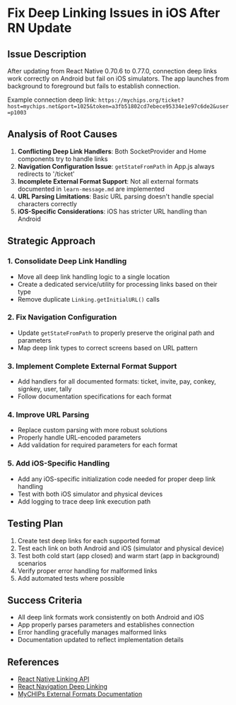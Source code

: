 # Fix Deep Linking Issues in iOS After RN Update

## Issue Description
After updating from React Native 0.70.6 to 0.77.0, connection deep links work correctly on Android but fail on iOS simulators. The app launches from background to foreground but fails to establish connection.

Example connection deep link: `https://mychips.org/ticket?host=mychips.net&port=1025&token=a3fb51802cd7ebece95334e1e97c6de2&user=p1003`

## Analysis of Root Causes
1. **Conflicting Deep Link Handlers**: Both SocketProvider and Home components try to handle links
2. **Navigation Configuration Issue**: `getStateFromPath` in App.js always redirects to '/ticket'
3. **Incomplete External Format Support**: Not all external formats documented in `learn-message.md` are implemented
4. **URL Parsing Limitations**: Basic URL parsing doesn't handle special characters correctly
5. **iOS-Specific Considerations**: iOS has stricter URL handling than Android

## Strategic Approach

### 1. Consolidate Deep Link Handling
- Move all deep link handling logic to a single location
- Create a dedicated service/utility for processing links based on their type
- Remove duplicate `Linking.getInitialURL()` calls

### 2. Fix Navigation Configuration
- Update `getStateFromPath` to properly preserve the original path and parameters
- Map deep link types to correct screens based on URL pattern

### 3. Implement Complete External Format Support
- Add handlers for all documented formats: ticket, invite, pay, conkey, signkey, user, tally
- Follow documentation specifications for each format

### 4. Improve URL Parsing
- Replace custom parsing with more robust solutions
- Properly handle URL-encoded parameters
- Add validation for required parameters for each format

### 5. Add iOS-Specific Handling
- Add any iOS-specific initialization code needed for proper deep link handling
- Test with both iOS simulator and physical devices
- Add logging to trace deep link execution path

## Testing Plan
1. Create test deep links for each supported format
2. Test each link on both Android and iOS (simulator and physical device)
3. Test both cold start (app closed) and warm start (app in background) scenarios
4. Verify proper error handling for malformed links
5. Add automated tests where possible

## Success Criteria
- All deep link formats work consistently on both Android and iOS
- App properly parses parameters and establishes connection
- Error handling gracefully manages malformed links
- Documentation updated to reflect implementation details

## References
- [React Native Linking API](https://reactnative.dev/docs/linking)
- [React Navigation Deep Linking](https://reactnavigation.org/docs/deep-linking/)
- [MyCHIPs External Formats Documentation](../../doc/learn-message.md)